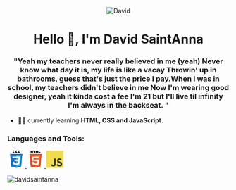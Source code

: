 

<!--
**DavidSaintAnna/DavidSaintAnna** is a ✨ _special_ ✨ repository because its `README.md` (this file) appears on your GitHub profile.

Here are some ideas to get you started:

- 🔭 I’m currently working on ...
- 🌱 I’m currently learning ...
- 👯 I’m looking to collaborate on ...
- 🤔 I’m looking for help with ...
- 💬 Ask me about ...
- 📫 How to reach me: ...
- 😄 Pronouns: ...
- ⚡ Fun fact: ...
-->
<p align="center">
  <img src="https://github.com/DavidSaintAnna/DavidSaintAnna/raw/main/assets/2021-10-10-17-45-37.gif" alt="David">
  </p>


<h1 align="center">Hello 👋, I'm David SaintAnna</h1>
<h3 align="center"> "Yeah my teachers never really believed in me (yeah) Never know what day it is, my life is like a vacay
Throwin' up in bathrooms, guess that's just the price I pay.When I was in school, my teachers didn't believe in me
Now I'm wearing good designer, yeah it kinda cost a fee
I'm 21 but I'll live til infinity I'm always in the backseat.
"</h3>

- 👨‍💻 currently learning **HTML, CSS and JavaScript.**


<h3 align="left">Languages and Tools:</h3>
<p align="left"> <a href="https://www.w3schools.com/css/" target="_blank"> <img src="https://raw.githubusercontent.com/devicons/devicon/master/icons/css3/css3-original-wordmark.svg" alt="css3" width="40" height="40"/> </a> <a href="https://www.w3.org/html/" target="_blank"> <img src="https://raw.githubusercontent.com/devicons/devicon/master/icons/html5/html5-original-wordmark.svg" alt="html5" width="40" height="40"/> </a> <a href="https://developer.mozilla.org/en-US/docs/Web/JavaScript" target="_blank"> <img src="https://raw.githubusercontent.com/devicons/devicon/master/icons/javascript/javascript-original.svg" alt="javascript" width="40" height="40"/> </a> </p>
<p align="left"> <img src="https://komarev.com/ghpvc/?username=davidsaintanna&label=Profile%20views&color=0e75b6&style=flat" alt="davidsaintanna" /> </p>
